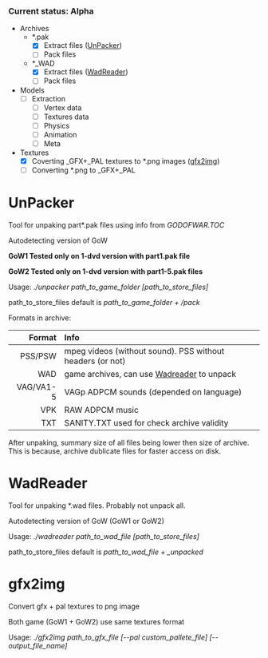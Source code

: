 ### Current status: Alpha

- Archives
  - *.pak
    - [x] Extract files ([UnPacker](#unpacker))
    - [ ] Pack files
  - *_WAD
    - [x] Extract files ([WadReader](#wadreader))
    - [ ] Pack files
- Models
  - [ ] Extraction
    - [ ] Vertex data
    - [ ] Textures data
    - [ ] Physics
    - [ ] Animation
    - [ ] Meta
- Textures 
  - [x] Coverting _GFX+_PAL textures to *.png images ([gfx2img](#gfx2img))
  - [ ] Converting *.png to _GFX+_PAL

# UnPacker
Tool for unpaking part\*.pak files using info from *GODOFWAR.TOC*

Autodetecting version of GoW

**GoW1 Tested only on 1-dvd version with part1.pak file**

**GoW2 Tested only on 1-dvd version with part1-5.pak files**

Usage: *./unpacker path_to_game_folder [path_to_store_files]*

path_to_store_files default is *path_to_game_folder + /pack*

Formats in archive:

| Format | Info |
|-------:|:-----|
| PSS/PSW | mpeg videos (without sound). PSS without headers (or not)|
| WAD | game archives, can use [Wadreader](#Wadreader) to unpack |
| VAG/VA1-5 | VAGp ADPCM sounds (depended on language) |
| VPK | RAW ADPCM music |
| TXT | SANITY.TXT used for check archive validity |

After unpaking, summary size of all files being lower then size of archive. This is because, archive dublicate files for faster access on disk.

# WadReader
Tool for unpaking *.wad files. Probably not unpack all.

Autodetecting version of GoW (GoW1 or GoW2)

Usage: *./wadreader path_to_wad_file [path_to_store_files]*

path_to_store_files default is *path_to_wad_file + _unpacked*

# gfx2img
Convert gfx + pal textures to png image

Both game (GoW1 + GoW2) use same textures format

Usage: *./gfx2img path_to_gfx_file [--pal custom_pallete_file] [--output_file_name]*
